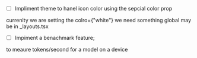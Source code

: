 - [ ] Impliment theme to hanel icon color using the sepcial color prop

currenlty we are setting the colro={"white"} we need something global may be in _layouts.tsx

- [ ] Impiment a benachmark feature;

to meaure tokens/second for a model on a device
